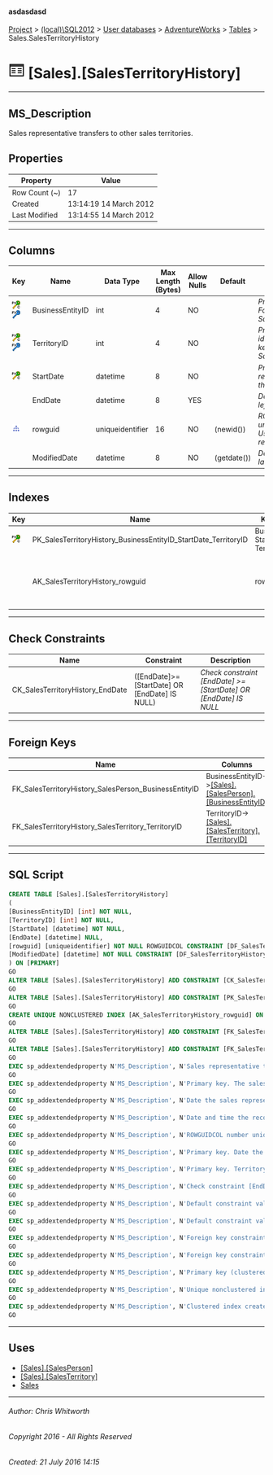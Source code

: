 #### asdasdasd

[Project](../../../../index.md) > [(local)\\SQL2012](../../../index.md) > [User databases](../../index.md) > [AdventureWorks](../index.md) > [Tables](Tables.md) > Sales.SalesTerritoryHistory

# ![Tables](../../../../Images/Table32.png) [Sales].[SalesTerritoryHistory]

---

## <a name="#description"></a>MS_Description

Sales representative transfers to other sales territories.

## <a name="#properties"></a>Properties

| Property | Value |
|---|---|
| Row Count (~) | 17 |
| Created | 13:14:19 14 March 2012 |
| Last Modified | 13:14:55 14 March 2012 |


---

## <a name="#columns"></a>Columns

| Key | Name | Data Type | Max Length (Bytes) | Allow Nulls | Default | Description |
|---|---|---|---|---|---|---|
| [![Cluster Primary Key PK_SalesTerritoryHistory_BusinessEntityID_StartDate_TerritoryID: BusinessEntityID\StartDate\TerritoryID](../../../../Images/pkcluster.png)](#indexes)[![Foreign Keys FK_SalesTerritoryHistory_SalesPerson_BusinessEntityID: [Sales].[SalesPerson].BusinessEntityID](../../../../Images/fk.png)](#foreignkeys) | BusinessEntityID | int | 4 | NO |  | _Primary key. The sales rep.  Foreign key to SalesPerson.BusinessEntityID._ |
| [![Cluster Primary Key PK_SalesTerritoryHistory_BusinessEntityID_StartDate_TerritoryID: BusinessEntityID\StartDate\TerritoryID](../../../../Images/pkcluster.png)](#indexes)[![Foreign Keys FK_SalesTerritoryHistory_SalesTerritory_TerritoryID: [Sales].[SalesTerritory].TerritoryID](../../../../Images/fk.png)](#foreignkeys) | TerritoryID | int | 4 | NO |  | _Primary key. Territory identification number. Foreign key to SalesTerritory.SalesTerritoryID._ |
| [![Cluster Primary Key PK_SalesTerritoryHistory_BusinessEntityID_StartDate_TerritoryID: BusinessEntityID\StartDate\TerritoryID](../../../../Images/pkcluster.png)](#indexes) | StartDate | datetime | 8 | NO |  | _Primary key. Date the sales representive started work in the territory._ |
|  | EndDate | datetime | 8 | YES |  | _Date the sales representative left work in the territory._ |
| [![Indexes AK_SalesTerritoryHistory_rowguid](../../../../Images/Index.png)](#indexes) | rowguid | uniqueidentifier | 16 | NO | (newid()) | _ROWGUIDCOL number uniquely identifying the record. Used to support a merge replication sample._ |
|  | ModifiedDate | datetime | 8 | NO | (getdate()) | _Date and time the record was last updated._ |


---

## <a name="#indexes"></a>Indexes

| Key | Name | Key Columns | Unique | Description |
|---|---|---|---|---|
| [![Cluster Primary Key PK_SalesTerritoryHistory_BusinessEntityID_StartDate_TerritoryID: BusinessEntityID\StartDate\TerritoryID](../../../../Images/pkcluster.png)](#indexes) | PK_SalesTerritoryHistory_BusinessEntityID_StartDate_TerritoryID | BusinessEntityID, StartDate, TerritoryID | YES | _Primary key (clustered) constraint_ |
|  | AK_SalesTerritoryHistory_rowguid | rowguid | YES | _Unique nonclustered index. Used to support replication samples._ |


---

## <a name="#checkconstraints"></a>Check Constraints

| Name | Constraint | Description |
|---|---|---|
| CK_SalesTerritoryHistory_EndDate | ([EndDate]>=[StartDate] OR [EndDate] IS NULL) | _Check constraint [EndDate] >= [StartDate] OR [EndDate] IS NULL_ |


---

## <a name="#foreignkeys"></a>Foreign Keys

| Name | Columns | Description |
|---|---|---|
| FK_SalesTerritoryHistory_SalesPerson_BusinessEntityID | BusinessEntityID->[[Sales].[SalesPerson].[BusinessEntityID]](SalesPerson.md) | _Foreign key constraint referencing SalesPerson.SalesPersonID._ |
| FK_SalesTerritoryHistory_SalesTerritory_TerritoryID | TerritoryID->[[Sales].[SalesTerritory].[TerritoryID]](SalesTerritory.md) | _Foreign key constraint referencing SalesTerritory.TerritoryID._ |


---

## <a name="#sqlscript"></a>SQL Script

```sql
CREATE TABLE [Sales].[SalesTerritoryHistory]
(
[BusinessEntityID] [int] NOT NULL,
[TerritoryID] [int] NOT NULL,
[StartDate] [datetime] NOT NULL,
[EndDate] [datetime] NULL,
[rowguid] [uniqueidentifier] NOT NULL ROWGUIDCOL CONSTRAINT [DF_SalesTerritoryHistory_rowguid] DEFAULT (newid()),
[ModifiedDate] [datetime] NOT NULL CONSTRAINT [DF_SalesTerritoryHistory_ModifiedDate] DEFAULT (getdate())
) ON [PRIMARY]
GO
ALTER TABLE [Sales].[SalesTerritoryHistory] ADD CONSTRAINT [CK_SalesTerritoryHistory_EndDate] CHECK (([EndDate]>=[StartDate] OR [EndDate] IS NULL))
GO
ALTER TABLE [Sales].[SalesTerritoryHistory] ADD CONSTRAINT [PK_SalesTerritoryHistory_BusinessEntityID_StartDate_TerritoryID] PRIMARY KEY CLUSTERED  ([BusinessEntityID], [StartDate], [TerritoryID]) ON [PRIMARY]
GO
CREATE UNIQUE NONCLUSTERED INDEX [AK_SalesTerritoryHistory_rowguid] ON [Sales].[SalesTerritoryHistory] ([rowguid]) ON [PRIMARY]
GO
ALTER TABLE [Sales].[SalesTerritoryHistory] ADD CONSTRAINT [FK_SalesTerritoryHistory_SalesPerson_BusinessEntityID] FOREIGN KEY ([BusinessEntityID]) REFERENCES [Sales].[SalesPerson] ([BusinessEntityID])
GO
ALTER TABLE [Sales].[SalesTerritoryHistory] ADD CONSTRAINT [FK_SalesTerritoryHistory_SalesTerritory_TerritoryID] FOREIGN KEY ([TerritoryID]) REFERENCES [Sales].[SalesTerritory] ([TerritoryID])
GO
EXEC sp_addextendedproperty N'MS_Description', N'Sales representative transfers to other sales territories.', 'SCHEMA', N'Sales', 'TABLE', N'SalesTerritoryHistory', NULL, NULL
GO
EXEC sp_addextendedproperty N'MS_Description', N'Primary key. The sales rep.  Foreign key to SalesPerson.BusinessEntityID.', 'SCHEMA', N'Sales', 'TABLE', N'SalesTerritoryHistory', 'COLUMN', N'BusinessEntityID'
GO
EXEC sp_addextendedproperty N'MS_Description', N'Date the sales representative left work in the territory.', 'SCHEMA', N'Sales', 'TABLE', N'SalesTerritoryHistory', 'COLUMN', N'EndDate'
GO
EXEC sp_addextendedproperty N'MS_Description', N'Date and time the record was last updated.', 'SCHEMA', N'Sales', 'TABLE', N'SalesTerritoryHistory', 'COLUMN', N'ModifiedDate'
GO
EXEC sp_addextendedproperty N'MS_Description', N'ROWGUIDCOL number uniquely identifying the record. Used to support a merge replication sample.', 'SCHEMA', N'Sales', 'TABLE', N'SalesTerritoryHistory', 'COLUMN', N'rowguid'
GO
EXEC sp_addextendedproperty N'MS_Description', N'Primary key. Date the sales representive started work in the territory.', 'SCHEMA', N'Sales', 'TABLE', N'SalesTerritoryHistory', 'COLUMN', N'StartDate'
GO
EXEC sp_addextendedproperty N'MS_Description', N'Primary key. Territory identification number. Foreign key to SalesTerritory.SalesTerritoryID.', 'SCHEMA', N'Sales', 'TABLE', N'SalesTerritoryHistory', 'COLUMN', N'TerritoryID'
GO
EXEC sp_addextendedproperty N'MS_Description', N'Check constraint [EndDate] >= [StartDate] OR [EndDate] IS NULL', 'SCHEMA', N'Sales', 'TABLE', N'SalesTerritoryHistory', 'CONSTRAINT', N'CK_SalesTerritoryHistory_EndDate'
GO
EXEC sp_addextendedproperty N'MS_Description', N'Default constraint value of GETDATE()', 'SCHEMA', N'Sales', 'TABLE', N'SalesTerritoryHistory', 'CONSTRAINT', N'DF_SalesTerritoryHistory_ModifiedDate'
GO
EXEC sp_addextendedproperty N'MS_Description', N'Default constraint value of NEWID()', 'SCHEMA', N'Sales', 'TABLE', N'SalesTerritoryHistory', 'CONSTRAINT', N'DF_SalesTerritoryHistory_rowguid'
GO
EXEC sp_addextendedproperty N'MS_Description', N'Foreign key constraint referencing SalesPerson.SalesPersonID.', 'SCHEMA', N'Sales', 'TABLE', N'SalesTerritoryHistory', 'CONSTRAINT', N'FK_SalesTerritoryHistory_SalesPerson_BusinessEntityID'
GO
EXEC sp_addextendedproperty N'MS_Description', N'Foreign key constraint referencing SalesTerritory.TerritoryID.', 'SCHEMA', N'Sales', 'TABLE', N'SalesTerritoryHistory', 'CONSTRAINT', N'FK_SalesTerritoryHistory_SalesTerritory_TerritoryID'
GO
EXEC sp_addextendedproperty N'MS_Description', N'Primary key (clustered) constraint', 'SCHEMA', N'Sales', 'TABLE', N'SalesTerritoryHistory', 'CONSTRAINT', N'PK_SalesTerritoryHistory_BusinessEntityID_StartDate_TerritoryID'
GO
EXEC sp_addextendedproperty N'MS_Description', N'Unique nonclustered index. Used to support replication samples.', 'SCHEMA', N'Sales', 'TABLE', N'SalesTerritoryHistory', 'INDEX', N'AK_SalesTerritoryHistory_rowguid'
GO
EXEC sp_addextendedproperty N'MS_Description', N'Clustered index created by a primary key constraint.', 'SCHEMA', N'Sales', 'TABLE', N'SalesTerritoryHistory', 'INDEX', N'PK_SalesTerritoryHistory_BusinessEntityID_StartDate_TerritoryID'
GO

```


---

## <a name="#uses"></a>Uses

* [[Sales].[SalesPerson]](SalesPerson.md)
* [[Sales].[SalesTerritory]](SalesTerritory.md)
* [Sales](../Security/Schemas/Sales.md)


---

###### Author:  Chris Whitworth

###### Copyright 2016 - All Rights Reserved

###### Created: 21 July 2016 14:15

